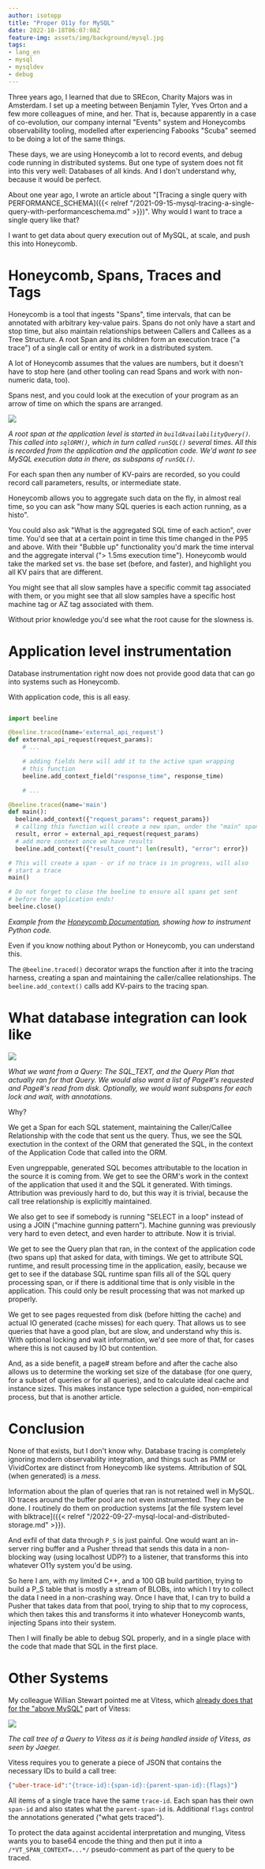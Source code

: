```yaml
---
author: isotopp
title: "Proper O11y for MySQL"
date: 2022-10-18T06:07:08Z
feature-img: assets/img/background/mysql.jpg
tags:
- lang_en
- mysql
- mysqldev
- debug
---
```


Three years ago, I learned that due to SREcon, Charity Majors was in Amsterdam.
I set up a meeting between Benjamin Tyler, Yves Orton and a few more colleagues of mine, and her.
That is, because apparently in a case of co-evolution, our company internal "Events" system and Honeycombs observability tooling, modelled after experiencing Fabooks "Scuba" seemed to be doing a lot of the same things.

These days, we are using Honeycomb a lot to record events, and debug code running in distributed systems.
But one type of system does not fit into this very well:
Databases of all kinds.
And I don't understand why, because it would be perfect.

About one year ago, I wrote an article about "[Tracing a single query with PERFORMANCE_SCHEMA]({{< relref "/2021-09-15-mysql-tracing-a-single-query-with-performanceschema.md" >}})". 
Why would I want to trace a single query like that?

I want to get data about query execution out of MySQL, at scale, and push this into Honeycomb.

# Honeycomb, Spans, Traces and Tags

Honeycomb is a tool that ingests "Spans", time intervals, that can be annotated with arbitrary key-value pairs.
Spans do not only have a start and stop time, but also maintain relationships between Callers and Callees as a Tree Structure.
A root Span and its children form an execution trace ("a trace") of a single call or entity of work in a distributed system.

A lot of Honeycomb assumes that the values are numbers, but it doesn't have to stop here (and other tooling can read Spans and work with non-numeric data, too).

Spans nest, and you could look at the execution of your program as an arrow of time on which the spans are arranged.

![](/uploads/2022/10/proper-o11y-01.png)

*A root span at the application level is started in `buildAvailabilityQuery()`. This called into `sqlORM()`, which in turn called `runSQL()` several times. All this is recorded from the application and the application code. We'd want to see MySQL execution data in there, as subspans of `runSQL()`.*

For each span then any number of KV-pairs are recorded, so you could record call parameters, results, or intermediate state.  

Honeycomb allows you to aggregate such data on the fly, in almost real time, so you can ask "how many SQL queries is each action running, as a histo".

You could also ask "What is the aggregated SQL time of each action", over time. You'd see that at a certain point in time this time changed in the P95 and above.
With their "Bubble up" functionality you'd mark the time interval and the aggregate interval ("> 1.5ms execution time").
Honeycomb would take the marked set vs. the base set (before, and faster), and highlight you all KV pairs that are different.

You might see that all slow samples have a specific commit tag associated with them, or you might see that all slow samples have a specific host machine tag or AZ tag associated with them.

Without prior knowledge you'd see what the root cause for the slowness is.

# Application level instrumentation

Database instrumentation right now does not provide good data that can go into systems such as Honeycomb.

With application code, this is all easy.

```python

import beeline

@beeline.traced(name='external_api_request')
def external_api_request(request_params):
    # ...

    # adding fields here will add it to the active span wrapping
    # this function
    beeline.add_context_field("response_time", response_time)

    # ...

@beeline.traced(name='main')
def main():
  beeline.add_context({"request_params": request_params})
  # calling this function will create a new span, under the "main" span
  result, error = external_api_request(request_params)
  # add more context once we have results
  beeline.add_context({"result_count": len(result), "error": error})

# This will create a span - or if no trace is in progress, will also
# start a trace
main()

# Do not forget to close the beeline to ensure all spans get sent
# before the application ends!
beeline.close()
```

*Example from the [Honeycomb Documentation](https://docs.honeycomb.io/getting-data-in/beeline/python/#using-a-decorator), showing how to instrument Python code.*

Even if you know nothing about Python or Honeycomb, you can understand this.

The `@beeline.traced()` decorator wraps the function after it into the tracing harness, creating a span and maintaining the caller/callee relationships.
The `beeline.add_context()` calls add KV-pairs to the tracing span.

# What database integration can look like

![](/uploads/2022/10/proper-o11y-02.png)

*What we want from a Query: The SQL_TEXT, and the Query Plan that actually ran for that Query. We would also want a list of Page#'s requested and Page#'s read from disk. Optionally, we would want subspans for each lock and wait, with annotations.*

Why?

We get a Span for each SQL statement, maintaining the Caller/Callee Relationship with the code that sent us the query.
Thus, we see the SQL exectution in the context of the ORM that generated the SQL, in the context of the Application Code that called into the ORM.

Even ungreppable, generated SQL becomes attributable to the location in the source it is coming from.
We get to see the ORM's work in the context of the application that used it and the SQL it generated. With timings.
Attribution was previously hard to do, but this way it is trivial, because the call tree relationship is explicitly maintained.

We also get to see if somebody is running "SELECT in a loop" instead of using a JOIN ("machine gunning pattern").
Machine gunning was previously very hard to even detect, and even harder to attribute. Now it is trivial.

We get to see the Query plan that ran, in the context of the application code (two spans up) that asked for data, with timings.
We get to attribute SQL runtime, and result processing time in the application, easily, because we get to see if the database SQL runtime span fills all of the SQL query processing span, or if there is additional time that is only visible in the application. This could only be result processing that was not marked up properly.

We get to see pages requested from disk (before hitting the cache) and actual IO generated (cache misses) for each query.
That allows us to see queries that have a good plan, but are slow, and understand why this is.
With optional locking and wait information, we'd see more of that, for cases where this is not caused by IO but contention.

And, as a side benefit, a page# stream before and after the cache also allows us to determine the working set size of the database (for one query, for a subset of queries or for all queries), and to calculate ideal cache and instance sizes.
This makes instance type selection a guided, non-empirical process, but that is another article.

# Conclusion

None of that exists, but I don't know why.
Database tracing is completely ignoring modern observability integration, and things such as PMM or VividCortex are distinct from Honeycomb like systems.
Attribution of SQL (when generated) is a *mess*.

Information about the plan of queries that ran is not retained well in MySQL.
IO traces around the buffer pool are not even instrumented. They can be done. I routinely do them on production systems [at the file system level with blktrace]({{< relref "/2022-09-27-mysql-local-and-distributed-storage.md" >}}).

And exfil of that data through `P_S` is just painful.
One would want an in-server ring buffer and a Pusher thread that sends this data in a non-blocking way (using localhost UDP?) to a listener, that transforms this into whatever O11y system you'd be using.

So here I am, with my limited C++, and a 100 GB build partition, trying to build a P_S table that is mostly a stream of BLOBs, into which I try to collect the data I need in a non-crashing way.
Once I have that, I can try to build a Pusher that takes data from that pool, trying to ship that to my coprocess, which then takes this and transforms it into whatever Honeycomb wants, injecting Spans into their system.

Then I will finally be able to debug SQL properly, and in a single place with the code that made that SQL in the first place.

# Other Systems

My colleague Willian Stewart pointed me at Vitess, which [already does that for the "above MySQL"](https://vitess.io/docs/16.0/user-guides/configuration-advanced/tracing/#instrumenting-queries) part of Vitess:

![](/uploads/2022/10/proper-o11y-03.png)

*The call tree of a Query to Vitess as it is being handled inside of Vitess, as seen by Jaeger.*

Vitess requires you to generate a piece of JSON that contains the necessary IDs to build a call tree:

```json
{"uber-trace-id":"{trace-id}:{span-id}:{parent-span-id}:{flags}"}
```

All items of a single trace have the same `trace-id`. 
Each span has their own `span-id` and also states what the `parent-span-id` is.
Additional `flags` control the annotations generated ("what gets traced").

To protect the data against accidental interpretation and munging, Vitess wants you to base64 encode the thing and then put it into a `/*VT_SPAN_CONTEXT=...*/` pseudo-comment as part of the query to be traced.
